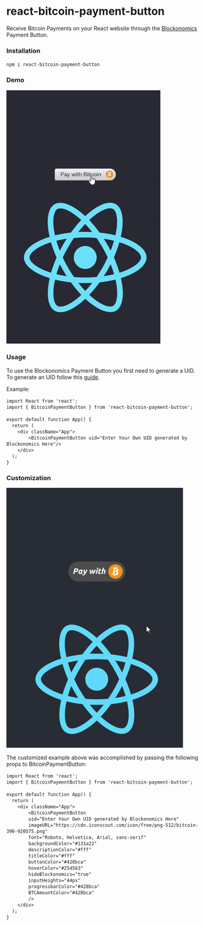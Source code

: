 # react-bitcoin-payment-button
Receive Bitcoin Payments on your React website through the [Blockonomics](https://www.blockonomics.co/) Payment Button.



### Installation

`npm i react-bitcoin-payment-button`

### Demo

![Demonstration](src/image/demo.gif)

### Usage

To use the Blockonomics Payment Button you first need to generate a UID. To generate an UID follow this [guide](https://www.youtube.com/watch?v=aRdcKrMcqSA&t=0s).

Example:
```
import React from 'react';
import { BitcoinPaymentButton } from 'react-bitcoin-payment-button';

export default function App() {
  return (
    <div className="App">
        <BitcoinPaymentButton uid="Enter Your Own UID generated by Blockonomics Here"/>
    </div>
  );
}
```

### Customization

![Demonstration](src/image/customization_demo.gif)

The customized example above was accomplished by passing the following props to BitcoinPaymentButton:
```
import React from 'react';
import { BitcoinPaymentButton } from 'react-bitcoin-payment-button';

export default function App() {
  return (
    <div className="App">
        <BitcoinPaymentButton 
        uid="Enter Your Own UID generated by Blockonomics Here"
        imageURL="https://cdn.iconscout.com/icon/free/png-512/bitcoin-390-920575.png"
        font="Roboto, Helvetica, Arial, sans-serif"
        backgroundColor="#131a22"
        descriptionColor="#fff"
        titleColor="#fff"
        buttonColor="#428bca"
        hoverColor="#254563" 
        hideBlockonomics="true"
        inputHeights="44px"
        progressbarColor="#428bca" 
        BTCAmountColor="#428bca"        
        />
    </div>
  );
}
```

